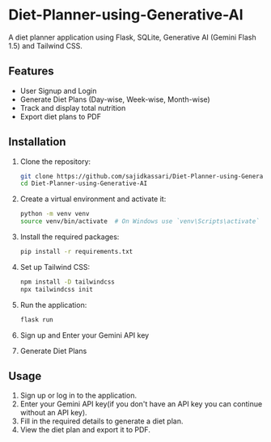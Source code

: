 # Diet-Planner-using-Generative-AI
A diet planner application using Flask, SQLite, Generative AI (Gemini Flash 1.5) and Tailwind CSS.

## Features

- User Signup and Login
- Generate Diet Plans (Day-wise, Week-wise, Month-wise)
- Track and display total nutrition
- Export diet plans to PDF

## Installation

1. Clone the repository:
    ```bash
    git clone https://github.com/sajidkassari/Diet-Planner-using-Generative-AI.git
    cd Diet-Planner-using-Generative-AI
    ```

2. Create a virtual environment and activate it:
    ```bash
    python -m venv venv
    source venv/bin/activate  # On Windows use `venv\Scripts\activate`
    ```

3. Install the required packages:
    ```bash
    pip install -r requirements.txt
    ```

4. Set up Tailwind CSS:
    ```bash
    npm install -D tailwindcss
    npx tailwindcss init
    ```

5. Run the application:
    ```bash
    flask run
    ```
6. Sign up and Enter your Gemini API key

7. Generate Diet Plans


## Usage

1. Sign up or log in to the application.
2. Enter your Gemini API key(if you don't have an API key you can continue without an API key).
3. Fill in the required details to generate a diet plan.
4. View the diet plan and export it to PDF.
